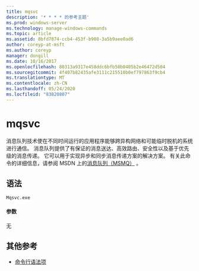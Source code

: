 ```yaml
---
title: mqsvc
description: '* * * * 的参考主题'
ms.prod: windows-server
ms.technology: manage-windows-commands
ms.topic: article
ms.assetid: 8bfd7874-ccb4-453f-b908-3a5b9aee0ad6
author: coreyp-at-msft
ms.author: coreyp
manager: dongill
ms.date: 10/16/2017
ms.openlocfilehash: 80313a9317e458ddc6bfb50b0405b2e46472d504
ms.sourcegitcommit: 4f407b82435afe3111c215510b0ef797863f9cb4
ms.translationtype: MT
ms.contentlocale: zh-CN
ms.lasthandoff: 05/24/2020
ms.locfileid: "83820807"
---
```

# <a name="mqsvc"></a>mqsvc



消息队列技术使在不同时间运行的应用程序能够跨异构网络和可能临时脱机的系统进行通信。 消息队列提供了有保证的消息送达、高效路由、安全性以及基于优先级的消息传递。 它可以用于实现异步和同步消息传递方案的解决方案。 有关此命令的详细信息，请参阅 MSDN 上的[消息队列（MSMQ）](https://go.microsoft.com/fwlink/?LinkId=248723) 。

## <a name="syntax"></a>语法

```
Mqsvc.exe
```

#### <a name="parameters"></a>参数

无

## <a name="additional-references"></a>其他参考

- [命令行语法项](command-line-syntax-key.md)